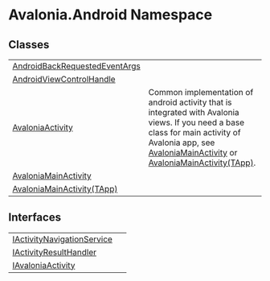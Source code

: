 # Avalonia.Android Namespace






## Classes
<table>
<tr>
<td><a href="T_Avalonia_Android_AndroidBackRequestedEventArgs">AndroidBackRequestedEventArgs</a></td>
<td> </td>
</tr>
<tr>
<td><a href="T_Avalonia_Android_AndroidViewControlHandle">AndroidViewControlHandle</a></td>
<td> </td>
</tr>
<tr>
<td><a href="T_Avalonia_Android_AvaloniaActivity">AvaloniaActivity</a></td>
<td>Common implementation of android activity that is integrated with Avalonia views. If you need a base class for main activity of Avalonia app, see <a href="T_Avalonia_Android_AvaloniaMainActivity">AvaloniaMainActivity</a> or <a href="T_Avalonia_Android_AvaloniaMainActivity_1">AvaloniaMainActivity(TApp)</a>.</td>
</tr>
<tr>
<td><a href="T_Avalonia_Android_AvaloniaMainActivity">AvaloniaMainActivity</a></td>
<td> </td>
</tr>
<tr>
<td><a href="T_Avalonia_Android_AvaloniaMainActivity_1">AvaloniaMainActivity(TApp)</a></td>
<td> </td>
</tr>
</table>

## Interfaces
<table>
<tr>
<td><a href="T_Avalonia_Android_IActivityNavigationService">IActivityNavigationService</a></td>
<td> </td>
</tr>
<tr>
<td><a href="T_Avalonia_Android_IActivityResultHandler">IActivityResultHandler</a></td>
<td> </td>
</tr>
<tr>
<td><a href="T_Avalonia_Android_IAvaloniaActivity">IAvaloniaActivity</a></td>
<td> </td>
</tr>
</table>